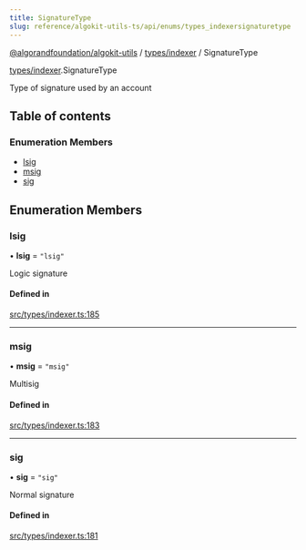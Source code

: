 ```yaml
---
title: SignatureType
slug: reference/algokit-utils-ts/api/enums/types_indexersignaturetype
---
```

[@algorandfoundation/algokit-utils](/reference/algokit-utils-ts/api/overview) / [types/indexer](/reference/algokit-utils-ts/api/modules/types_indexer/) / SignatureType



[types/indexer](/reference/algokit-utils-ts/api/modules/types_indexer/).SignatureType

Type of signature used by an account

## Table of contents

### Enumeration Members

- [lsig](#lsig)
- [msig](#msig)
- [sig](#sig)

## Enumeration Members

### lsig

• **lsig** = ``"lsig"``

Logic signature

#### Defined in

[src/types/indexer.ts:185](https://github.com/algorandfoundation/algokit-utils-ts/blob/main/src/types/indexer.ts#L185)

___

### msig

• **msig** = ``"msig"``

Multisig

#### Defined in

[src/types/indexer.ts:183](https://github.com/algorandfoundation/algokit-utils-ts/blob/main/src/types/indexer.ts#L183)

___

### sig

• **sig** = ``"sig"``

Normal signature

#### Defined in

[src/types/indexer.ts:181](https://github.com/algorandfoundation/algokit-utils-ts/blob/main/src/types/indexer.ts#L181)